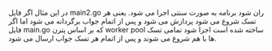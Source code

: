 در این مثال اگر فایل main2.go ران شود برنامه به صورت سنتی اجرا می شود.
یعنی هر تسک شروع می شود پردازش می شود و پس از اتمام جواب برگردانه می شود
اما اگر فایل main.go که بر اساس پترن worker pool ساخته شده است اجرا شود تمامی تسک ها با هم شروع می شوند
 و پس از اتمام هر تسک جواب ارسال می شود.